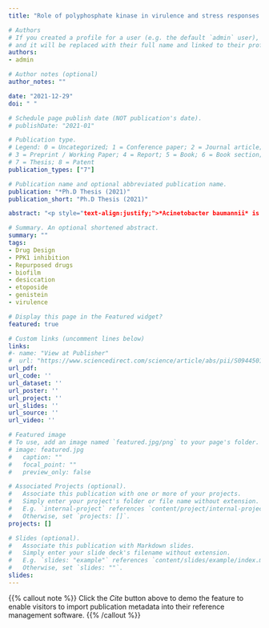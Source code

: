 ```yaml
---
title: "Role of polyphosphate kinase in virulence and stress responses of Acinetobacter baumannii"

# Authors
# If you created a profile for a user (e.g. the default `admin` user), write the username (folder name) here 
# and it will be replaced with their full name and linked to their profile.
authors:
- admin

# Author notes (optional)
author_notes: ""

date: "2021-12-29"
doi: " "

# Schedule page publish date (NOT publication's date).
# publishDate: "2021-01"

# Publication type.
# Legend: 0 = Uncategorized; 1 = Conference paper; 2 = Journal article;
# 3 = Preprint / Working Paper; 4 = Report; 5 = Book; 6 = Book section;
# 7 = Thesis; 8 = Patent
publication_types: ["7"]

# Publication name and optional abbreviated publication name.
publication: "*Ph.D Thesis (2021)"
publication_short: "Ph.D Thesis (2021)"

abstract: "<p style="text-align:justify;">*Acinetobacter baumannii* is one of the most significant nosocomial pathogen responsible for substantial morbidity and mortality due to multidrug resistance. Polyphosphates (polyP) are important for the production of virulence factors and stress management in bacteria. PolyP is synthesized by polyphosphate kinase (PPK) which is highly conserved among microorganisms. In this study polyphosphate kinase 1 of *A. baumannii* ATCC 17978 (AbPPK1) was cloned and expressed in *E. coli* BL21 (DE3). Enzyme activity of 80 kDa recombinant AbPPK1 and its mutants, AbPPK1H443P and AbPPK1H443P-H601A was 299.86±66, 236.14±13.8 and 121±8.7 μM/min, respectively. Reduced activity of mutants highlighted the importance of active site histidines at position 443 and 601 for AbPPK1 activity. Virtual screening of synthetic and natural compounds and FDA approved drugs allowed the selection of etoposide and genistein which competitively inhibited AbPPK1 at IC50 of 27.53 and 24.38 μM, respectively. These molecules reduced the production of virulence factors in A. baumannii. There was significant (p≤0.05) reduction in biofilm formation and surface motility in *A. baumannii* ATCC 17978 and the clinical isolates. Genistein in combination with tobramycin further reduced biofilm formation in *A. baumannii*. Etoposide and genistein led to decrease in survival of *A. baumannii* under desiccation conditions. RNA polymerase sigma factor, rpoS, critical for survival and virulence, was down-regulated by etoposide and gensitein. The expression of exopolyphosphatase (PPX), polyP degrading enzyme was increased with concomitant reduction in cellular polyP level, critical for the production of virulence determinants. In the absence of PPK orthologue in humans, etoposide and genistein could be sought as novel therapeutic option to supplement the existing antibiotics against *A. baumannii*.</p>"

# Summary. An optional shortened abstract.
summary: ""
tags:
- Drug Design
- PPK1 inhibition
- Repurposed drugs
- biofilm
- desiccation
- etoposide
- genistein
- virulence

# Display this page in the Featured widget?
featured: true

# Custom links (uncomment lines below)
links:
#- name: "View at Publisher"
#  url: "https://www.sciencedirect.com/science/article/abs/pii/S094450132030495X?via%3Dihub"
url_pdf: 
url_code: ''
url_dataset: ''
url_poster: ''
url_project: ''
url_slides: ''
url_source: ''
url_video: ''

# Featured image
# To use, add an image named `featured.jpg/png` to your page's folder. 
# image: featured.jpg
#   caption: ""
#   focal_point: ""
#   preview_only: false

# Associated Projects (optional).
#   Associate this publication with one or more of your projects.
#   Simply enter your project's folder or file name without extension.
#   E.g. `internal-project` references `content/project/internal-project/index.md`.
#   Otherwise, set `projects: []`.
projects: []

# Slides (optional).
#   Associate this publication with Markdown slides.
#   Simply enter your slide deck's filename without extension.
#   E.g. `slides: "example"` references `content/slides/example/index.md`.
#   Otherwise, set `slides: ""`.
slides:
---
```


{{% callout note %}}
Click the *Cite* button above to demo the feature to enable visitors to import publication metadata into their reference management software.
{{% /callout %}}

